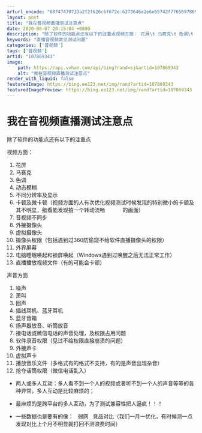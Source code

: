 ```yaml
---
arturl_encode: "68747470733a2f2f626c6f672e:6373646e2e6e65742f77656978696e5f34323232373731392f:61727469636c652f64657461696c732f313037383639333433"
layout: post
title: "我在音视频直播测试注意点"
date: 2020-08-07 20:15:04 +0800
description: "除了软件的功能点还有以下的注重点视频方面： 花屏\t 马赛克\t 色调\t 动态模糊\t 不同分辨率及显示\t"
keywords: "直播音视频常见测试问题"
categories: ['音视频']
tags: ['音视频']
artid: "107869343"
image:
    path: https://api.vvhan.com/api/bing?rand=sj&artid=107869343
    alt: "我在音视频直播测试注意点"
render_with_liquid: false
featuredImage: https://bing.ee123.net/img/rand?artid=107869343
featuredImagePreview: https://bing.ee123.net/img/rand?artid=107869343
---
```


# 我在音视频直播测试注意点

除了软件的功能点还有以下的注重点

视频方面：

1. 花屏
2. 马赛克
3. 色调
4. 动态模糊
5. 不同分辨率及显示
6. 卡顿及微卡顿（视频方面的人有次优化视频测试时候发现的特别微小的卡顿及其不明显，细看能发现拍一个转动流畅            的画面）
7. 音视频不同步
8. 外接摄像头
9. 虚拟摄像头
10. 摄像头权限（包括遇到过360防偷窥不给软件直播摄像头的权限）
11. 外界屏幕
12. 电脑睡眠唤起和锁屏唤起（Windows遇到过唤醒之后无法正常工作）
13. 直播播放视频文件（有的可能会卡顿）

声音方面

1. 噪声
2. 萧叫
3. 回声
4. 插线耳机、蓝牙耳机
5. 蓝牙音箱
6. 扬声器放音、听筒放音
7. 接电话或微信电话的声音处理，及权限占用问题
8. 软件录音权限（见过不给权限直接崩溃的问题）
9. 外接声卡
10. 虚拟声卡
11. 播放音乐文件（多格式有的格式不支持，有的是声音出现杂音）
12. 抢夺话筒权限（微信电话乱入）

* 两人或多人互动：多人看不到一个人的视频或者听不到一个人的声音等等的各种异常，多人互动是比较麻烦的；
* 最麻烦的是跨平台的多人互动，为了测试兼容性把人逼疯！！！

* 一些数据也是要有的像：   弱网   竞品对比（我们一月一优化，有时候测一点发现对比上个月不明显就打回不测浪费时间）